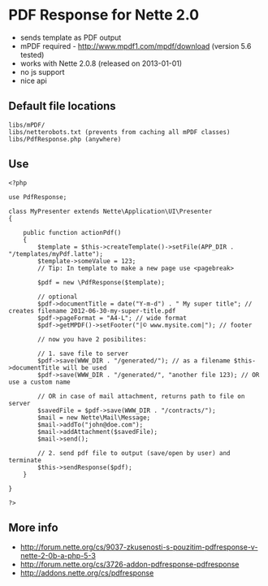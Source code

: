 PDF Response for Nette 2.0
===

- sends template as PDF output
- mPDF required - http://www.mpdf1.com/mpdf/download (version 5.6 tested)
- works with Nette 2.0.8 (released on 2013-01-01)
- no js support
- nice api

Default file locations
---

	libs/mPDF/
	libs/netterobots.txt (prevents from caching all mPDF classes)
	libs/PdfResponse.php (anywhere)


Use
---

	<?php

	use PdfResponse;

	class MyPresenter extends Nette\Application\UI\Presenter
	{

		public function actionPdf()
		{
			$template = $this->createTemplate()->setFile(APP_DIR . "/templates/myPdf.latte");
			$template->someValue = 123;
			// Tip: In template to make a new page use <pagebreak>

			$pdf = new \PdfResponse($template);

			// optional
			$pdf->documentTitle = date("Y-m-d") . " My super title"; // creates filename 2012-06-30-my-super-title.pdf
			$pdf->pageFormat = "A4-L"; // wide format
			$pdf->getMPDF()->setFooter("|© www.mysite.com|"); // footer

			// now you have 2 posibilites:

			// 1. save file to server
			$pdf->save(WWW_DIR . "/generated/"); // as a filename $this->documentTitle will be used
			$pdf->save(WWW_DIR . "/generated/", "another file 123); // OR use a custom name

			// OR in case of mail attachment, returns path to file on server
			$savedFile = $pdf->save(WWW_DIR . "/contracts/"); 
			$mail = new Nette\Mail\Message;
			$mail->addTo("john@doe.com");
			$mail->addAttachment($savedFile);
			$mail->send();

			// 2. send pdf file to output (save/open by user) and terminate
			$this->sendResponse($pdf);
		}

	}

	?>

More info
---

- http://forum.nette.org/cs/9037-zkusenosti-s-pouzitim-pdfresponse-v-nette-2-0b-a-php-5-3
- http://forum.nette.org/cs/3726-addon-pdfresponse-pdfresponse
- http://addons.nette.org/cs/pdfresponse
